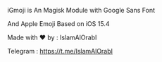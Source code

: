 iGmoji is An Magisk Module with Google Sans Font 

And Apple Emoji Based on iOS 15.4

Made with ❤️ by : IslamAlOrabI

Telegram : https://t.me/IslamAlOrabI
